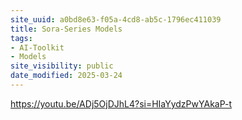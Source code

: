 ```yaml
---
site_uuid: a0bd8e63-f05a-4cd8-ab5c-1796ec411039
title: Sora-Series Models
tags:
- AI-Toolkit
- Models
site_visibility: public
date_modified: 2025-03-24
---
```




https://youtu.be/ADj5OjDJhL4?si=HIaYydzPwYAkaP-t